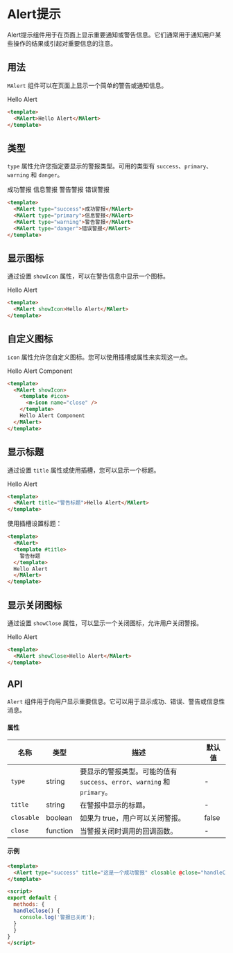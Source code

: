 # Alert提示

Alert提示组件用于在页面上显示重要通知或警告信息。它们通常用于通知用户某些操作的结果或引起对重要信息的注意。

## 用法

`MAlert` 组件可以在页面上显示一个简单的警告或通知信息。

<MAlert>Hello Alert</MAlert>

```html
<template>
  <MAlert>Hello Alert</MAlert>
</template>
```

## 类型

`type` 属性允许您指定要显示的警报类型。可用的类型有 `success`、`primary`、`warning` 和 `danger`。

<MAlert type="success">成功警报</MAlert>
<MAlert type="primary">信息警报</MAlert>
<MAlert type="warning">警告警报</MAlert>
<MAlert type="danger">错误警报</MAlert>

```html
<template>
  <MAlert type="success">成功警报</MAlert>
  <MAlert type="primary">信息警报</MAlert>
  <MAlert type="warning">警告警报</MAlert>
  <MAlert type="danger">错误警报</MAlert>
</template>
```

## 显示图标

通过设置 `showIcon` 属性，可以在警告信息中显示一个图标。

<MAlert showIcon>Hello Alert</MAlert>

```html
<template>
  <MAlert showIcon>Hello Alert</MAlert>
</template>
```

## 自定义图标

`icon` 属性允许您自定义图标。您可以使用插槽或属性来实现这一点。

<MAlert showIcon>
  <template #icon>
    <m-icon name="close" />
  </template>
  Hello Alert Component
</MAlert>

```html
<template>
  <MAlert showIcon>
    <template #icon>
      <m-icon name="close" />
    </template>
    Hello Alert Component
  </MAlert>
</template>
```

## 显示标题

通过设置 `title` 属性或使用插槽，您可以显示一个标题。

<MAlert title="警告标题">Hello Alert</MAlert>

```html
<template>
  <MAlert title="警告标题">Hello Alert</MAlert>
</template>
```

使用插槽设置标题：

```html
<template>
  <MAlert>
  <template #title>
    警告标题
  </template>
  Hello Alert
  </MAlert>
</template>
```

## 显示关闭图标

通过设置 `showClose` 属性，可以显示一个关闭图标，允许用户关闭警报。

<MAlert showClose>Hello Alert</MAlert>

```html
<template>
  <MAlert showClose>Hello Alert</MAlert>
</template>
```

## API

`Alert` 组件用于向用户显示重要信息。它可以用于显示成功、错误、警告或信息性消息。

#### 属性

| 名称     | 类型     | 描述                                              | 默认值 |
|----------|----------|---------------------------------------------------|--------|
| `type`   | string   | 要显示的警报类型。可能的值有 `success`、`error`、`warning` 和 `primary`。 | -      |
| `title`  | string   | 在警报中显示的标题。                              | -      |
| `closable`| boolean | 如果为 true，用户可以关闭警报。                   | false  |
| `close`  | function | 当警报关闭时调用的回调函数。                      | -      |

#### 示例

```html
<template>
  <Alert type="success" title="这是一个成功警报" closable @close="handleClose" />
</template>

<script>
export default {
  methods: {
  handleClose() {
    console.log('警报已关闭');
  }
  }
}
</script>
```
